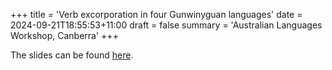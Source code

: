 +++
title = 'Verb excorporation in four Gunwinyguan languages'
date = 2024-09-21T18:55:53+11:00
draft = false
summary = 'Australian Languages Workshop, Canberra'
+++

The slides can be found [here](/presentation/exco-pres-alw.pdf).
